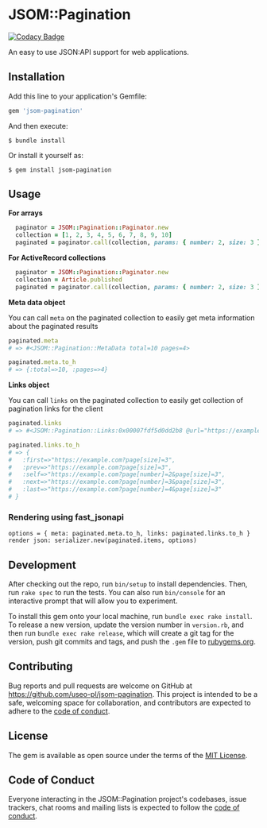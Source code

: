 # JSOM::Pagination

[![Codacy Badge](https://api.codacy.com/project/badge/Grade/bc98c8c017c64b70a11ca79aea6c3e3c)](https://app.codacy.com/gh/useo-pl/jsom-pagination?utm_source=github.com&utm_medium=referral&utm_content=useo-pl/jsom-pagination&utm_campaign=Badge_Grade_Dashboard)

An easy to use JSON:API support for web applications.

## Installation

Add this line to your application's Gemfile:

```ruby
gem 'jsom-pagination'
```

And then execute:

    $ bundle install

Or install it yourself as:

    $ gem install jsom-pagination

## Usage

**For arrays**

```ruby
  paginator = JSOM::Pagination::Paginator.new
  collection = [1, 2, 3, 4, 5, 6, 7, 8, 9, 10]
  paginated = paginator.call(collection, params: { number: 2, size: 3 }, base_url: 'https://example.com')
```

**For ActiveRecord collections**

```ruby
  paginator = JSOM::Pagination::Paginator.new
  collection = Article.published
  paginated = paginator.call(collection, params: { number: 2, size: 3 }, base_url: 'https://example.com')
```

**Meta data object**

You can call `meta` on the paginated collection to easily get meta information about the paginated results

```ruby
paginated.meta
# => #<JSOM::Pagination::MetaData total=10 pages=4>

paginated.meta.to_h
# => {:total=>10, :pages=>4}
```

**Links object**

You can call `links` on the paginated collection to easily get collection of pagination links for the client

```ruby
paginated.links
# => #<JSOM::Pagination::Links:0x00007fdf5d0dd2b8 @url="https://example.com", @page=#<JSOM::Pagination::Page number=2 size=3>, @total_pages=4, @first="https://example.com?page[size]=3", @prev="https://example.com?page[size]=3", @self="https://example.com?page[number]=2&page[size]=3", @next="https://example.com?page[number]=3&page[size]=3", @last="https://example.com?page[number]=4&page[size]=3">

paginated.links.to_h
# => {
#   :first=>"https://example.com?page[size]=3",
#   :prev=>"https://example.com?page[size]=3",
#   :self=>"https://example.com?page[number]=2&page[size]=3",
#   :next=>"https://example.com?page[number]=3&page[size]=3",
#   :last=>"https://example.com?page[number]=4&page[size]=3"
# }
```

### Rendering using fast_jsonapi

```
options = { meta: paginated.meta.to_h, links: paginated.links.to_h }
render json: serializer.new(paginated.items, options)
```

## Development

After checking out the repo, run `bin/setup` to install dependencies. Then, run `rake spec` to run the tests. You can also run `bin/console` for an interactive prompt that will allow you to experiment.

To install this gem onto your local machine, run `bundle exec rake install`. To release a new version, update the version number in `version.rb`, and then run `bundle exec rake release`, which will create a git tag for the version, push git commits and tags, and push the `.gem` file to [rubygems.org](https://rubygems.org).

## Contributing

Bug reports and pull requests are welcome on GitHub at https://github.com/useo-pl/jsom-pagination. This project is intended to be a safe, welcoming space for collaboration, and contributors are expected to adhere to the [code of conduct](https://github.com/useo-pl/jsom-pagination/blob/master/CODE_OF_CONDUCT.md).


## License

The gem is available as open source under the terms of the [MIT License](https://opensource.org/licenses/MIT).

## Code of Conduct

Everyone interacting in the JSOM::Pagination project's codebases, issue trackers, chat rooms and mailing lists is expected to follow the [code of conduct](https://github.com/useo-pl/jsom-pagination/blob/master/CODE_OF_CONDUCT.md).
